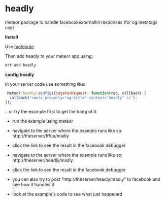 headly
======

meteor package to handle facebookexternalhit responses (for og:metatags use)

**Install**

Use [meteorite](http://possibilities.github.com/meteorite/)

Then add headly to your meteor app using:

```bash
mrt add headly
```

**config headly**

In your server code use something like:

```javascript
 Meteor.headly.config({tagsForRequest: function(req, callback) {
  callback('<meta property="og:title" content="headly" />');
});
```

.. or try the example first to get the hang of it:

- run the example using meteor

- navigate to the server where the example runs like so: http://theserver/fffuu/madly

- click the link to see the result in the facebook debugger

- navigate to the server where the example runs like so: http://theserver/headly/madly

- click the link to see the result in the facebook debugger

- you can also try to post "http://theserver/headly/madly" to facebook and see how it handles it

- look at the example's code to see what just happened

